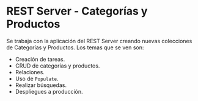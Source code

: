 # REST Server - Categorías y Productos

Se trabaja con la aplicación del REST Server creando nuevas colecciones de Categorías y Productos. Los temas que se ven son: 

- Creación de tareas.
- CRUD de categorías y productos.
- Relaciones.
- Uso de `Populate`.
- Realizar búsquedas.
- Despliegues a producción.